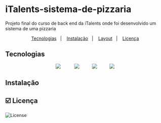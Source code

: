 # iTalents-sistema-de-pizzaria

Projeto final do curso de back end da iTalents onde foi desenvolvido  um sistema de uma pizzaria

<p  align='center'>
    <a  href='#-tecnologias' > Tecnologias</a>   |  &nbsp
     <a  href='#-instalação' > Instalação</a>   |  &nbsp
      <a  href='#-layout' > Layout</a>   |  &nbsp
       <a  href='#-licença' > Licença</a>


## Tecnologias


<p  align='center'>
    <img src="https://icongr.am/devicon/nodejs-plain.svg?size=40&color=ffffff">  &nbsp&nbsp&nbsp&nbsp&nbsp&nbsp&nbsp&nbsp
<img src="https://icongr.am/devicon/express-original.svg?size=40&color=ffffff">  &nbsp&nbsp&nbsp&nbsp&nbsp&nbsp&nbsp&nbsp
      <img src="https://icongr.am/devicon/mongodb-plain-wordmark.svg?size=40&color=ffffff">  &nbsp&nbsp&nbsp&nbsp&nbsp&nbsp&nbsp&nbsp
       <img src="https://icongr.am/devicon/typescript-original.svg?size=40&color=ffffff">
</p>






## Instalação


## :ballot_box_with_check: Licença

<img alt='License' src='https://img.shields.io/static/v1?label=license&message=GNU&color=49AA26&labelColor=000000'>
